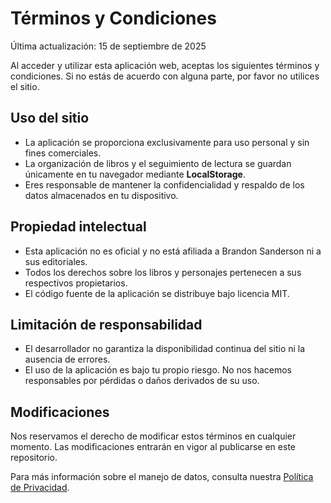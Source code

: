 # Términos y Condiciones

Última actualización: 15 de septiembre de 2025

Al acceder y utilizar esta aplicación web, aceptas los siguientes términos y condiciones. Si no estás de acuerdo con alguna parte, por favor no utilices el sitio.

## Uso del sitio

- La aplicación se proporciona exclusivamente para uso personal y sin fines comerciales.
- La organización de libros y el seguimiento de lectura se guardan únicamente en tu navegador mediante **LocalStorage**.
- Eres responsable de mantener la confidencialidad y respaldo de los datos almacenados en tu dispositivo.

## Propiedad intelectual

- Esta aplicación no es oficial y no está afiliada a Brandon Sanderson ni a sus editoriales.
- Todos los derechos sobre los libros y personajes pertenecen a sus respectivos propietarios.
- El código fuente de la aplicación se distribuye bajo licencia MIT.

## Limitación de responsabilidad

- El desarrollador no garantiza la disponibilidad continua del sitio ni la ausencia de errores.
- El uso de la aplicación es bajo tu propio riesgo. No nos hacemos responsables por pérdidas o daños derivados de su uso.

## Modificaciones

Nos reservamos el derecho de modificar estos términos en cualquier momento. Las modificaciones entrarán en vigor al publicarse en este repositorio.

Para más información sobre el manejo de datos, consulta nuestra [Política de Privacidad](POLITICA_DE_PRIVACIDAD.md).

